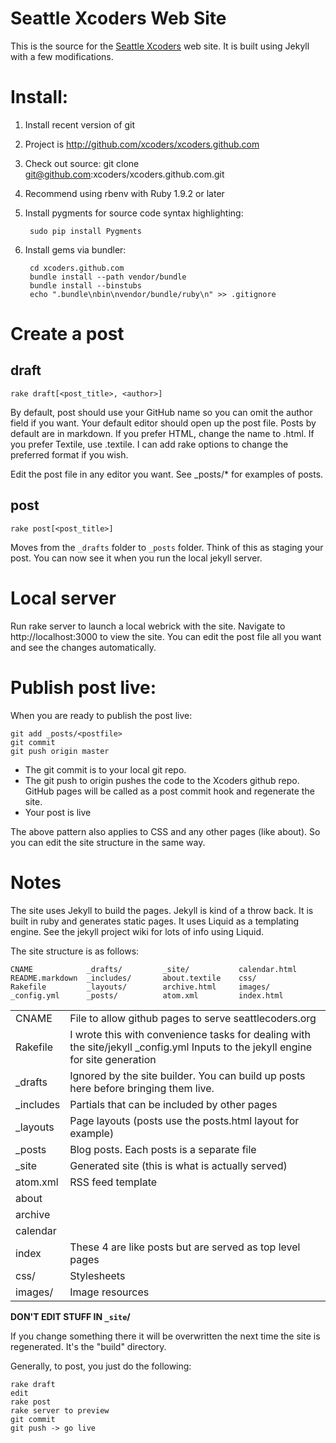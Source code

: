 # Seattle Xcoders Web Site

This is the source for the [Seattle Xcoders](http://seattlexcoders.org) web site. It is built using Jekyll with a few modifications.

# Install:

1. Install recent version of git
2. Project is http://github.com/xcoders/xcoders.github.com
3. Check out source: git clone git@github.com:xcoders/xcoders.github.com.git
4. Recommend using rbenv with Ruby 1.9.2 or later
5. Install pygments for source code syntax highlighting: 
 
        sudo pip install Pygments

6. Install gems via bundler:  

        cd xcoders.github.com
        bundle install --path vendor/bundle
        bundle install --binstubs
        echo ".bundle\nbin\nvendor/bundle/ruby\n" >> .gitignore


# Create a post

## draft

    rake draft[<post_title>, <author>]

By default, post should use your GitHub name so you can omit the author field if you want. Your default editor should open up the post file. Posts by default are in markdown. If you prefer HTML, change the name to .html. If you prefer Textile, use .textile. I can add rake options to change the preferred format if you wish.

Edit the post file in any editor you want. See _posts/* for examples of posts.

## post

    rake post[<post_title>]

Moves from the `_drafts` folder to `_posts` folder. Think of this as staging your post. You can now see it when you run the local jekyll server.


# Local server

Run rake server to launch a local webrick with the site. Navigate to http://localhost:3000 to view the site. You can edit the post file all you want and see the changes automatically.

# Publish post live:

When you are ready to publish the post live:

	git add _posts/<postfile>
	git commit
	git push origin master

* The git commit is to your local git repo.
* The git push to origin pushes the code to the Xcoders github repo. GitHub pages will be called as a post commit hook and regenerate the site.
* Your post is live

The above pattern also applies to CSS and any other pages (like about). So you can edit the site structure in the same way.

# Notes

The site uses Jekyll to build the pages. Jekyll is kind of a throw back. It is built in ruby and generates static pages. It uses Liquid as a templating engine. See the jekyll project wiki for lots of info using Liquid.

The site structure is as follows:

	CNAME            _drafts/         _site/           calendar.html
	README.markdown  _includes/       about.textile    css/
	Rakefile         _layouts/        archive.html     images/
	_config.yml      _posts/          atom.xml         index.html

<table>
	<tr>
		<td>CNAME</td>
		<td>File to allow github pages to serve seattlecoders.org</td>
	</tr>
	<tr>
		<td>Rakefile</td>
		<td>I wrote this with convenience tasks for dealing with the site/jekyll
	_config.yml Inputs to the jekyll engine for site generation</td>
	</tr>
	<tr>
		<td>_drafts</td>
		<td>Ignored by the site builder. You can build up posts here before bringing them live.</td>
	</tr>
	<tr>
		<td>_includes</td>
		<td>Partials that can be included by other pages</td>
	</tr>
	<tr>
		<td>_layouts</td>
		<td>Page layouts (posts use the posts.html layout for example)</td>
	</tr>
	<tr>
		<td>_posts</td>
		<td>Blog posts. Each posts is a separate file</td>
	</tr>
	<tr>
		<td>_site</td>
		<td>Generated site (this is what is actually served)</td>
	</tr>
	<tr>
		<td>atom.xml</td>
		<td>RSS feed template</td>
	</tr>
	<tr>
		<td>about</td><td />
	</tr>
	<tr>
		<td>archive</td><td />
	</tr>
	<tr>
		<td>calendar</td><td />
	</tr>
	<tr>
		<td>index</td>
		<td>These 4 are like posts but are served as top level pages</td>
	</tr>
	<tr>
		<td>css/</td>
	    <td>Stylesheets</td>
	</tr>
	<tr>
		<td>images/</td>
		<td>Image resources</td>
	</tr>
</table>

**DON'T EDIT STUFF IN `_site`/**

If you change something there it will be overwritten the next time the site is regenerated. It's the "build" directory.

Generally, to post, you just do the following:

	rake draft
	edit
	rake post
	rake server to preview
	git commit
	git push -> go live
